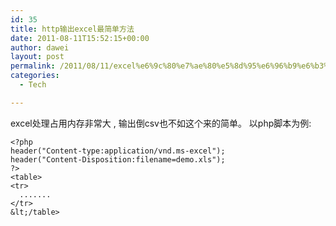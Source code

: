```yaml
---
id: 35
title: http输出excel最简单方法
date: 2011-08-11T15:52:15+00:00
author: dawei
layout: post
permalink: /2011/08/11/excel%e6%9c%80%e7%ae%80%e5%8d%95%e6%96%b9%e6%b3%95/
categories:
  - Tech

---
```

excel处理占用内存非常大 , 输出倒csv也不如这个来的简单。 以php脚本为例:

```
<?php
header("Content-type:application/vnd.ms-excel");
header("Content-Disposition:filename=demo.xls");
?>
<table>
<tr>
  .......
</tr>
&lt;/table>
```

